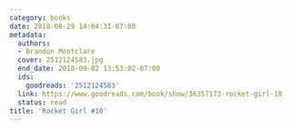 ```yaml
---
category: books
date: 2018-08-29 14:04:31-07:00
metadata:
  authors:
  - Brandon Montclare
  cover: 2512124583.jpg
  end_date: 2018-09-02 13:53:02-07:00
  ids:
    goodreads: '2512124583'
  link: https://www.goodreads.com/book/show/36357173-rocket-girl-10
  status: read
title: 'Rocket Girl #10'
---
```

